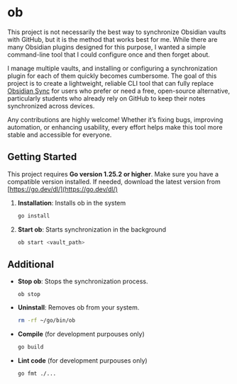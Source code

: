 # ob

This project is not necessarily the best way to synchronize Obsidian vaults with GitHub, but it is the method that works best for me.
While there are many Obsidian plugins designed for this purpose, I wanted a simple command-line tool that I could configure once and then forget about.

I manage multiple vaults, and installing or configuring a synchronization plugin for each of them quickly becomes cumbersome.
The goal of this project is to create a lightweight, reliable CLI tool that can fully replace [Obsidian Sync](https://obsidian.md/sync) for users who prefer or need a free, open-source alternative, particularly students who already rely on GitHub to keep their notes synchronized across devices.

Any contributions are highly welcome! Whether it’s fixing bugs, improving automation, or enhancing usability, every effort helps make this tool more stable and accessible for everyone.

## Getting Started

This project requires **Go version 1.25.2 or higher**. Make sure you have a compatible version installed. If needed, download the latest version from [https://go.dev/dl/](https://go.dev/dl/)

1. **Installation**: Installs ob in the system

    ```bash
    go install
    ```

2. **Start ob**: Starts synchronization in the background

    ```bash
    ob start <vault_path>
    ```

## Additional

- **Stop ob**: Stops the synchronization process.

    ```
    ob stop
    ```

- **Uninstall**: Removes ob from your system.

    ```bash
    rm -rf ~/go/bin/ob
    ```

- **Compile** (for development purpouses only)

    ```bash
    go build
    ```

- **Lint code** (for development purpouses only)

    ```bash
    go fmt ./...
    ```

